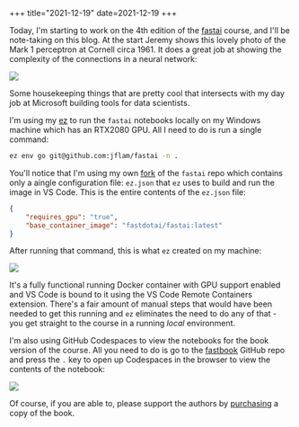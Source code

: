 +++
title="2021-12-19"
date=2021-12-19
+++

Today, I'm starting to work on the 4th edition of the
[fastai](https://github.com/fastai/fastai) course, and I'll be note-taking on
this blog. At the start Jeremy shows this lovely photo of the Mark 1
perceptron at Cornell circa 1961. It does a great job at showing the
complexity of the connections in a neural network:

![](2021-12-19/2021-12-19-07-38-03.png)

Some housekeeping things that are pretty cool that intersects with my day job
at Microsoft building tools for data scientists. 

I'm using my [ez](https://github.com/jflam/ez) to run the `fastai` notebooks
locally on my Windows machine which has an RTX2080 GPU. All I need to do is
run a single command: 

```bash
ez env go git@github.com:jflam/fastai -n .
```

You'll notice that I'm using my own [fork](https://github.com/jflam/fastai) of
the `fastai` repo which contains only a aingle configuration file: `ez.json`
that `ez` uses to build and run the image in VS Code. 
This is the entire contents of the `ez.json` file:

```json
{
    "requires_gpu": "true",
    "base_container_image": "fastdotai/fastai:latest"
}
```

After running that command, this is what `ez` created on my machine:

![](2021-12-19/2021-12-19-07-53-47.png)

It's a fully functional running Docker container with GPU support enabled and
VS Code is bound to it using the VS Code Remote Containers extension. There's 
a fair amount of manual steps that would have been needed to get this running
and `ez` eliminates the need to do any of that - you get straight to the 
course in a running _local_ environment.

I'm also using GitHub Codespaces to view the notebooks for the book version of
the course. All you need to do is go to the
[fastbook](https://github.dev/fastai/fastbook) GitHub repo and press the `.`
key to open up Codespaces in the browser to view the contents of the notebook:

![](2021-12-19/2021-12-19-08-08-53.png)

Of course, if you are able to, please support the authors by
[purchasing](https://www.oreilly.com/library/view/deep-learning-for/9781492045519/)
a copy of the book.